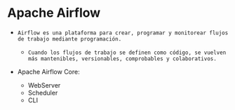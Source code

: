 # Apache Airflow

* `Airflow es una plataforma para crear, programar y monitorear flujos de trabajo mediante programación.`
  * `Cuando los flujos de trabajo se definen como código, se vuelven más mantenibles, versionables, comprobables y colaborativos.`


* Apache Airflow Core:
  * WebServer
  * Scheduler
  * CLI
